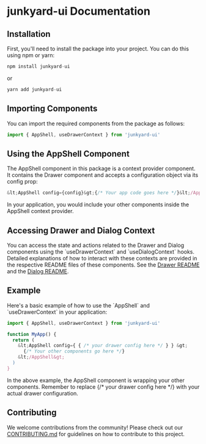 <!DOCTYPE html>
<html>
<head>
    <meta charset="UTF-8">
    <title>README</title>
</head>
<body>

<h1>junkyard-ui Documentation</h1>

<h2>Installation</h2>
<p>First, you'll need to install the package into your project. You can do this using npm or yarn:</p>

```javascript
npm install junkyard-ui
```

or

```javascript
yarn add junkyard-ui
```

<h2>Importing Components</h2>
<p>You can import the required components from the package as follows:</p>

```javascript
import { AppShell, useDrawerContext } from 'junkyard-ui'
```

<h2>Using the AppShell Component</h2>
<p>The AppShell component in this package is a context provider component. It contains the Drawer component and accepts a configuration object via its config prop:</p>

```javascript
&lt;AppShell config={config}&gt;{/* Your app code goes here */}&lt;/AppShell&gt;
```

<p>In your application, you would include your other components inside the AppShell context provider.</p>

<h2>Accessing Drawer and Dialog Context</h2>
<p>You can access the state and actions related to the Drawer and Dialog components using the `useDrawerContext` and `useDialogContext` hooks. Detailed explanations of how to interact with these contexts are provided in the respective README files of these components. See the <a href="path/to/Drawer/README.md">Drawer README</a> and the <a href="path/to/Dialog/README.md">Dialog README</a>.</p>

<h2>Example</h2>
<p>Here's a basic example of how to use the `AppShell` and `useDrawerContext` in your application:</p>

```javascript
import { AppShell, useDrawerContext } from 'junkyard-ui'

function MyApp() {
  return (
    &lt;AppShell config={ { /* your drawer config here */ } } &gt;
      {/* Your other components go here */}
    &lt;/AppShell&gt;
  )
}
```

<p>In the above example, the AppShell component is wrapping your other components. Remember to replace {/* your drawer config here */} with your actual drawer configuration.</p>

<h2>Contributing</h2>
<p>We welcome contributions from the community! Please check out our <a href="path/to/CONTRIBUTING.md">CONTRIBUTING.md</a> for guidelines on how to contribute to this project.</p>

</body>
</html>

